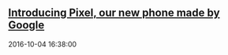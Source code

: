 ## <a href="https://www.blog.google/products/pixel/introducing-pixel-our-new-phone-made-google/" target="_blank">Introducing Pixel, our new phone made by Google</a>
2016-10-04 16:38:00 
